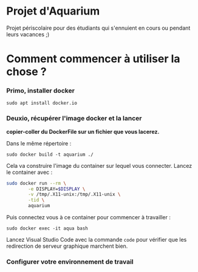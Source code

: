 # Projet d'Aquarium
Projet périscolaire pour des étudiants qui s'ennuient en cours ou pendant leurs vacances ;)

# Comment commencer à utiliser la chose ? 

### Primo, installer docker 

```sudo apt install docker.io```

### Deuxio, récupérer l'image docker et la lancer 

**copier-coller du DockerFile sur un fichier que vous lacerez.**

Dans le même répertoire : 

```sudo docker build -t aquarium ./```

Cela va construire l'image du container sur lequel vous connecter. Lancez le container avec : 

```sh
sudo docker run --rm \
        -e DISPLAY=$DISPLAY \
        -v /tmp/.X11-unix:/tmp/.X11-unix \
        -tid \
        aquarium
```

Puis connectez vous à ce container pour commencer à travailler : 

```sudo docker exec -it aqua bash```

Lancez Visual Studio Code avec la commande ```code``` pour vérifier que les redirection de serveur graphique marchent bien. 

### Configurer votre environnement de travail

